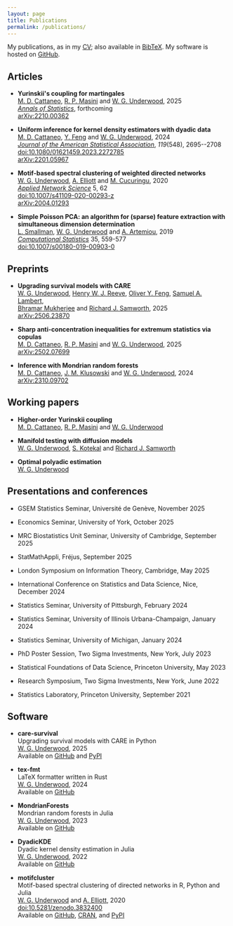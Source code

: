 ```yaml
---
layout: page
title: Publications
permalink: /publications/
---
```


My publications,
as in my
[CV](https://github.com/WGUNDERWOOD/wgu-cv/blob/main/WGUnderwood.pdf);
also available in
[BibTeX](https://github.com/WGUNDERWOOD/wgu-cv/blob/main/WGUnderwood.bib).
My software is hosted on
[GitHub](https://github.com/WGUNDERWOOD).

## Articles

- **Yurinskii's coupling for martingales** <br>
[M. D. Cattaneo][mdcattaneo],
[R. P. Masini][rpmasini]
and [W. G. Underwood][wgunderwood],
2025 <br>
[*Annals of Statistics*](
https://imstat.org/journals-and-publications/annals-of-statistics/),
forthcoming <br>
[arXiv:2210.00362](https://arxiv.org/abs/2210.00362) <br>

- **Uniform inference for kernel density estimators with dyadic data** <br>
[M. D. Cattaneo][mdcattaneo],
[Y. Feng][yfeng]
and [W. G. Underwood][wgunderwood],
2024 <br>
[*Journal of the American Statistical Association*](
https://www.tandfonline.com/toc/uasa20/current),
*119*(548), 2695--2708 <br>
[doi:10.1080/01621459.2023.2272785](
https://doi.org/10.1080/01621459.2023.2272785) <br>
[arXiv:2201.05967](https://arxiv.org/abs/2201.05967) <br>

- **Motif-based spectral clustering of weighted directed networks** <br>
[W. G. Underwood][wgunderwood],
[A. Elliott][aelliott]
and [M. Cucuringu][mcucuringu],
2020 <br>
[*Applied Network Science*](https://appliednetsci.springeropen.com/)
5, 62 <br>
[doi:10.1007/s41109-020-00293-z](
https://doi.org/doi:10.1007/s41109-020-00293-z) <br>
[arXiv:2004.01293](https://arxiv.org/abs/2004.01293) <br>

- **Simple Poisson PCA: an algorithm for (sparse) feature extraction
with simultaneous dimension determination** <br>
[L. Smallman][lsmallman],
[W. G. Underwood][wgunderwood]
and [A. Artemiou][aartemiou],
2019 <br>
[*Computational Statistics*](https://link.springer.com/journal/180)
35, 559-577 <br>
[doi:10.1007/s00180-019-00903-0](
https://doi.org/doi:10.1007/s00180-019-00903-0) <br>

## Preprints

- **Upgrading survival models with CARE** <br>
[W. G. Underwood][wgunderwood],
[Henry W. J. Reeve][hwjreeve],
[Oliver Y. Feng][oyfeng],
[Samuel A. Lambert][salambert], <br>
[Bhramar Mukherjee][bmukherjee]
and [Richard J. Samworth][rjsamworth],
2025 <br>
[arXiv:2506.23870](https://arxiv.org/abs/2506.23870) <br>

- **Sharp anti-concentration inequalities for extremum statistics via copulas** <br>
[M. D. Cattaneo][mdcattaneo],
[R. P. Masini][rpmasini]
and [W. G. Underwood][wgunderwood],
2025 <br>
[arXiv:2502.07699](https://arxiv.org/abs/2502.07699) <br>

- **Inference with Mondrian random forests** <br>
[M. D. Cattaneo][mdcattaneo],
[J. M. Klusowski][jmklusowski]
and [W. G. Underwood][wgunderwood],
2024 <br>
[arXiv:2310.09702](https://arxiv.org/abs/2310.09702) <br>

## Working papers

- **Higher-order Yurinskii coupling** <br>
[M. D. Cattaneo][mdcattaneo],
[R. P. Masini][rpmasini]
and [W. G. Underwood][wgunderwood] <br>

- **Manifold testing with diffusion models** <br>
[W. G. Underwood][wgunderwood],
[S. Kotekal][skotekal]
and [Richard J. Samworth][rjsamworth] <br>

- **Optimal polyadic estimation** <br>
[W. G. Underwood][wgunderwood] <br>

## Presentations and conferences

- GSEM Statistics Seminar,
Université de Genève,
November 2025

- Economics Seminar,
University of York,
October 2025

- MRC Biostatistics Unit Seminar,
University of Cambridge,
September 2025

- StatMathAppli,
Fréjus,
September 2025

- London Symposium on Information Theory,
Cambridge,
May 2025

- International Conference on Statistics and Data Science,
Nice,
December 2024

- Statistics Seminar,
University of Pittsburgh,
February 2024

- Statistics Seminar,
University of Illinois Urbana-Champaign,
January 2024

- Statistics Seminar,
University of Michigan,
January 2024

- PhD Poster Session,
Two Sigma Investments, New York,
July 2023

- Statistical Foundations of Data Science,
Princeton University,
May 2023

- Research Symposium,
Two Sigma Investments, New York,
June 2022

- Statistics Laboratory,
Princeton University,
September 2021

## Software

- **care-survival** <br>
Upgrading survival models with CARE in Python <br>
[W. G. Underwood][wgunderwood],
2025 <br>
Available on
[GitHub](https://github.com/WGUNDERWOOD/care-survival)
and [PyPI](https://pypi.org/project/care-survival/) <br>

- **tex-fmt** <br>
LaTeX formatter written in Rust <br>
[W. G. Underwood][wgunderwood],
2024 <br>
Available on
[GitHub](https://github.com/WGUNDERWOOD/tex-fmt) <br>

- **MondrianForests** <br>
Mondrian random forests in Julia <br>
[W. G. Underwood][wgunderwood],
2023 <br>
Available on
[GitHub](https://github.com/WGUNDERWOOD/MondrianForests.jl) <br>

- **DyadicKDE** <br>
Dyadic kernel density estimation in Julia <br>
[W. G. Underwood][wgunderwood],
2022 <br>
Available on
[GitHub](https://github.com/WGUNDERWOOD/DyadicKDE.jl) <br>

- **motifcluster** <br>
Motif-based spectral clustering of directed networks
in R, Python and Julia <br>
[W. G. Underwood][wgunderwood]
and [A. Elliott][aelliott],
2020 <br>
[doi:10.5281/zenodo.3832400](https://doi.org/10.5281/zenodo.3832400) <br>
Available on
[GitHub](https://github.com/WGUNDERWOOD/motifcluster),
[CRAN](https://cran.r-project.org/web/packages/motifcluster/index.html),
and [PyPI](https://pypi.org/project/motifcluster/) <br>

[wgunderwood]: /
[aartemiou]: https://artemioua.com/
[mcucuringu]: https://scholar.google.com/citations?user=GFvVRzwAAAAJ&hl=en
[mdcattaneo]: https://cattaneo.princeton.edu/
[yfeng]: https://sites.google.com/site/yingjieum/
[aelliott]: https://www.turing.ac.uk/people/researchers/andrew-elliott
[lsmallman]: https://scholar.google.co.uk/citations?user=B1A0KykAAAAJ&hl=en
[rpmasini]: https://anson.ucdavis.edu/~rmasini/bio.html
[jmklusowski]: https://klusowski.princeton.edu/
[rchandak]: https://rajitachandak.github.io/
[hwjreeve]: https://henryreeve.netlify.app/
[oyfeng]: https://sites.google.com/view/oyfeng20/home
[salambert]: https://www.phpc.cam.ac.uk/staff/dr-samuel-lambert
[bmukherjee]: https://ysph.yale.edu/profile/bhramar-mukherjee/
[rjsamworth]: https://www.statslab.cam.ac.uk/~rjs57/
[skotekal]: https://skotekal.github.io/
